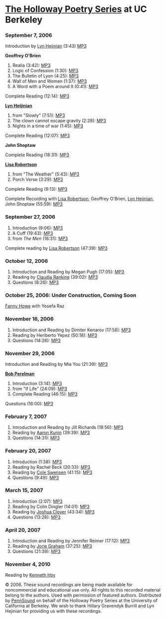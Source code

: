 [The Holloway Poetry Series](http://holloway.english.berkeley.edu) at UC Berkeley
=================================================================================

### September 7, 2006

Introduction by [Lyn Hejinian](http://writing.upenn.edu/pennsound/x/Hejinian.php) (3:43)
[MP3](http://media.sas.upenn.edu/pennsound/groups/Holloway/Holloway-Series_Introduction_Berkeley_09-07-06.mp3)  
  
**Geoffrey O'Brien**

1.  Realia (3:42): [MP3](http://media.sas.upenn.edu/pennsound/authors/OBrien/OBrien-Geoffrey_01_Realia_Berkeley_09-07-06.mp3)
2.  Logic of Confession (1:30): [MP3](http://media.sas.upenn.edu/pennsound/authors/OBrien/OBrien-Geoffrey_02_Logic-of-Confession_Berkeley_09-07-06.mp3)
3.  The Bulletin of Lyon (4:25): [MP3](http://media.sas.upenn.edu/pennsound/authors/OBrien/OBrien-Geoffrey_03_The-Bulletin-of-Lyon_Berkeley_09-07-06.mp3)
4.  Wall of Men and Women (1:37): [MP3](http://media.sas.upenn.edu/pennsound/authors/OBrien/OBrien-Geoffrey_04_Wall-of-Men-and-Women_Berkeley_09-07-06.mp3)
5.  A Word with a Poem around It (0:41): [MP3](http://media.sas.upenn.edu/pennsound/authors/OBrien/OBrien-Geoffrey_05_A-Word-with-a-Poem-around-It_Berkeley_09-07-06.mp3)

Complete Reading (12:14): [MP3](http://media.sas.upenn.edu/pennsound/authors/OBrien/OBrien-Geoffrey_Complete-Recording_Berkeley_09-07-06.mp3)

  
  
**[Lyn Heijinian](http://writing.upenn.edu/pennsound/x/Hejinian.php)**

1.  from "Slowly" (7:51): [MP3](http://media.sas.upenn.edu/pennsound/authors/Hejinian/Holloway-Series-9-7-06/Hejinian-Lyn_01_from-Slowly_Berkeley_09-07-06.mp3)
2.  The clown cannot escape gravity (2:28): [MP3](http://media.sas.upenn.edu/pennsound/authors/Hejinian/Holloway-Series-9-7-06/Hejinian-Lyn_02_The-Clown-cannot-escape-gravity_Berkeley_09-07-06.mp3)
3.  Nights in a time of war (1:45): [MP3](http://media.sas.upenn.edu/pennsound/authors/Hejinian/Holloway-Series-9-7-06/Hejinian-Lyn_03_Nights-in-a-time-of-war_Berkeley_09-07-06.mp3)

Complete Reading (12:07): [MP3](http://media.sas.upenn.edu/pennsound/authors/Hejinian/Holloway-Series-9-7-06/Hejinian-Lyn_Complete-Recording_Berkeley_09-07-06.mp3)

  
  
**John Shoptaw**  
  
Complete Reading (18:31): [MP3](http://media.sas.upenn.edu/pennsound/authors/Shoptaw/Shoptaw-John_Complete-Recording_Berkeley_09-07-06.mp3)  
  
**[Lisa Robertson](http://www.writing.upenn.edu/pennsound/x/Robertson.php)**

1.  from "The Weather" (5:43): [MP3](http://media.sas.upenn.edu/pennsound/authors/Robertson/Robertson-Lisa_01_The-Weather_Berkeley_09-07-06.mp3)
2.  Porch Verse (3:29): [MP3](http://media.sas.upenn.edu/pennsound/authors/Robertson/Robertson-Lisa_02_Porch-Verse_Berkeley_09-07-06.mp3)

Complete Reading (9:13): [MP3](http://media.sas.upenn.edu/pennsound/authors/Robertson/Robertson-Lisa_Complete-Recording_Berkeley_09-07-06.mp3)  
  
Complete Recording with [Lisa Robertson](http://www.writing.upenn.edu/pennsound/x/Robertson.php), Geoffrey O'Brien, [Lyn Hejinian](http://writing.upenn.edu/pennsound/x/Hejinian.php), John Shoptaw (55:59):
[MP3](http://media.sas.upenn.edu/pennsound/groups/Holloway/Robertson-OBrien-Hejinian-Shoptaw_Berkeley_09-06-06.mp3)

### September 27, 2006

1.  Introduction (9:06): [MP3](http://media.sas.upenn.edu/pennsound/authors/Robertson/Robertson-Lisa_01_Introduction_Berkeley_09-27-06.mp3)
2.  A Cuff (19:43): [MP3](http://media.sas.upenn.edu/pennsound/authors/Robertson/Robertson-Lisa_02_A-Cuff_Berkeley_09-27-06.mp3)
3.  from *The Men* (16:31): [MP3](http://media.sas.upenn.edu/pennsound/authors/Robertson/Robertson-Lisa_03_from-The-Men_Berkeley_09-27-06.mp3)

Complete reading by [Lisa Robertson](http://www.writing.upenn.edu/pennsound/x/Robertson.php) (47:39): [MP3](http://media.sas.upenn.edu/pennsound/groups/Holloway/Robertson-Lisa_09-27-06.mp3)


### October 12, 2006

1. Introduction and Reading by Megan Pugh (17:05): [MP3](http://media.sas.upenn.edu/pennsound/authors/Rankine/Holloway-Series/Rankine-Claudia_Pugh-Megan_01_Intro-Pugh_Holloway-Series_UC-Berkeley_10-12-06.mp3)  
2. Reading by [Claudia Rankine](Rankine.html) (39:02): [MP3](http://media.sas.upenn.edu/pennsound/authors/Rankine/Holloway-Series/Rankine-Claudia_Pugh-Megan_02_Rankine_Holloway-Series_UC-Berkeley_10-12-06.mp3)  
3. Questions (8:26): [MP3](http://media.sas.upenn.edu/pennsound/authors/Rankine/Holloway-Series/Rankine-Claudia_Pugh-Megan_03_Questions_Holloway-Series_UC-Berkeley_10-12-06.mp3)

### October 25, 2006: Under Construction, Coming Soon

[Fanny Howe](http://writing.upenn.edu/pennsound/x/Howe-Fanny.php) with Yosefa Raz

### November 16, 2006

1. Introduction and Reading by Dimiter Kenarov (17:56): [MP3](http://media.sas.upenn.edu/pennsound/authors/Yepez/Holloway-Series/Yepez-Heriberto_Kenarov-Dimiter_01_Intro-Kenarov_Holloway-Series_UC-Berkeley_11-16-06.mp3)  
2. Reading by Heriberto Yepez (50:18): [MP3](http://media.sas.upenn.edu/pennsound/authors/Yepez/Holloway-Series/Yepez-Heriberto_Kenarov-Dimiter_02_Yepez_Holloway-Series_UC-Berkeley_11-16-06.mp3)  
3. Questions (14:26): [MP3](http://media.sas.upenn.edu/pennsound/authors/Yepez/Holloway-Series/Yepez-Heriberto_Kenarov-Dimiter_03_Questions_Holloway-Series_UC-Berkeley_11-16-06.mp3)


### November 29, 2006

Introduction and Reading by Mia You (21:39): [MP3](http://media.sas.upenn.edu/pennsound/authors/Perelman/Holloway-Series/Perelman-Bob_You-Mia_01_Intro-You_Holloway-Series_UC-Berkeley_11-29-06.mp3)  
  
**[Bob Perelman](Perelman.html)**

1.  Introduction (3:14): [MP3](http://media.sas.upenn.edu/pennsound/authors/Perelman/Holloway-Series/Perelman-Bob_01_Introduction_Holloway-Series_UC-Berkeley_11-29-06.mp3)
2.  from "If Life" (24:09): [MP3](http://media.sas.upenn.edu/pennsound/authors/Perelman/Holloway-Series/Perelman-Bob_02_from-If-Life_Holloway-Series_UC-Berkeley_11-29-06.mp3)
3.  Complete Reading (46:15): [MP3](http://media.sas.upenn.edu/pennsound/authors/Perelman/Holloway-Series/Perelman-Bob_You-Mia_02_Perelman_Holloway-Series_UC-Berkeley_11-29-06.mp3)

Questions (16:00): [MP3](http://media.sas.upenn.edu/pennsound/authors/Perelman/Holloway-Series/Perelman-Bob_You-Mia_03_Questions_Holloway-Series_UC-Berkeley_11-29-06.mp3)

### February 7, 2007

1. Introduction and Reading by Jill Richards (18:56): [MP3](http://media.sas.upenn.edu/pennsound/authors/Kunin/Holloway-Series/Kunin-Aaron_Richards-Jill_01_Intro-Richards_Holloway-Series_UC-Berkeley_2-7-07.mp3)  
2. Reading by [Aaron Kunin](http://writing.upenn.edu/pennsound/x/Kunin.php) (39:39): [MP3](http://media.sas.upenn.edu/pennsound/authors/Kunin/Holloway-Series/Kunin-Aaron_Richards-Jill_02_Kunin_Holloway-Series_UC-Berkeley_2-7-07.mp3)  
3. Questions (14:31): [MP3](http://media.sas.upenn.edu/pennsound/authors/Kunin/Holloway-Series/Kunin-Aaron_Richards-Jill_03_Questions_Holloway-Series_UC-Berkeley_2-7-07.mp3)

### February 20, 2007

1. Introduction (1:38): [MP3](http://media.sas.upenn.edu/pennsound/authors/Swensen/Holloway-Series/Swensen-Cole_Beck-Rachel_01_Introduction_Holloway-Series_UC-Berkeley_2-20-07.mp3)  
2. Reading by Rachel Beck (20:33): [MP3](http://media.sas.upenn.edu/pennsound/authors/Swensen/Holloway-Series/Swensen-Cole_Beck-Rachel_02_Beck_Holloway-Series_UC-Berkeley_2-20-07.mp3)  
3. Reading by [Cole Swensen](http://writing.upenn.edu/pennsound/x/Swensen.php) (41:15): [MP3](http://media.sas.upenn.edu/pennsound/authors/Swensen/Holloway-Series/Swensen-Cole_Beck-Rachel_03_Swensen_Holloway-Series_UC-Berkeley_2-20-07.mp3)  
4. Questions (9:49): [MP3](http://media.sas.upenn.edu/pennsound/authors/Swensen/Holloway-Series/Swensen-Cole_Beck-Rachel_04_Questions_Holloway-Series_UC-Berkeley_2-20-07.mp3)


### March 15, 2007

1. Introduction (2:07): [MP3](http://media.sas.upenn.edu/pennsound/authors/Clover/Holloway-Series/Clover-Joshua_Dingler-Colin_01_Introduction_Holloway-Series_UC-Berkeley_3-15-07.mp3)  
2. Reading by Colin Dingler (14:01): [MP3](http://media.sas.upenn.edu/pennsound/authors/Clover/Holloway-Series/Clover-Joshua_Dingler-Colin_02_Dingler_Holloway-Series_UC-Berkeley_3-15-07.mp3)  
3. Reading by [Joshua Clover](Clover.html) (43:34): [MP3](http://media.sas.upenn.edu/pennsound/authors/Clover/Holloway-Series/Clover-Joshua_Dingler-Colin_03_Clover_Holloway-Series_UC-Berkeley_3-15-07.mp3)  
4. Questions (13:28): [MP3](http://media.sas.upenn.edu/pennsound/authors/Clover/Holloway-Series/Clover-Joshua_Dingler-Colin_04_Questions_Holloway-Series_UC-Berkeley_3-15-07.mp3)

### April 20, 2007

1. Introduction and Reading by Jennifer Reimer (17:12): [MP3](http://media.sas.upenn.edu/pennsound/authors/Graham-Jorie/Holloway-Series/Graham-Jorie_Reimer-Jennifer_01_Intro-Reimer_Holloway-Series_UC-Berkeley_4-20-07.mp3)  
2. Reading by [Jorie Graham](http://writing.upenn.edu/pennsound/x/Graham.php) (37:25): [MP3](http://media.sas.upenn.edu/pennsound/authors/Graham-Jorie/Holloway-Series/Graham-Jorie_Reimer-Jennifer_02_Graham_Holloway-Series_UC-Berkeley_4-20-07.mp3)  
3. Questions (21:39): [MP3](http://media.sas.upenn.edu/pennsound/authors/Graham-Jorie/Holloway-Series/Graham-Jorie_Reimer-Jennifer_03_Questions_Holloway-Series_UC-Berkeley_4-20-07.mp3)

### November 4, 2010

Reading by [Kenneth Irby](Irby.php)

© 2006. These sound recordings are being made available
for noncommercial and educational use only. All rights to this
recorded material belong to the authors. Used with permission
of featured authors. Distributed by [PennSound](../index.html) on
behalf of the Holloway Poetry Series at the University of California
at Berkeley. We wish to thank Hillary Gravendyk Burrill and Lyn
Hejinian for providing us with these recordings.
